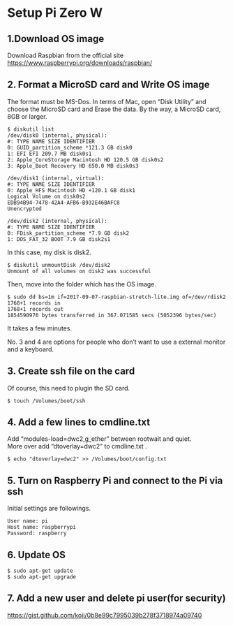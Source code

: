 # Setup Pi Zero W

## 1.Download OS image
Download Raspbian from the official site   
https://www.raspberrypi.org/downloads/raspbian/


## 2. Format a MicroSD card and Write OS image
The format must be MS-Dos. In terms of Mac, open “Disk Utility” and choose the MicroSD card and Erase the data. By the way, a MicroSD card, 8GB or larger.   
```
$ diskutil list
/dev/disk0 (internal, physical):
#: TYPE NAME SIZE IDENTIFIER
0: GUID_partition_scheme *121.3 GB disk0
1: EFI EFI 209.7 MB disk0s1
2: Apple_CoreStorage Macintosh HD 120.5 GB disk0s2
3: Apple_Boot Recovery HD 650.0 MB disk0s3

/dev/disk1 (internal, virtual):
#: TYPE NAME SIZE IDENTIFIER
0: Apple_HFS Macintosh HD +120.1 GB disk1
Logical Volume on disk0s2
EDB94B94-7478-42A4-AFB6-B932E46BAFC8
Unencrypted

/dev/disk2 (internal, physical):
#: TYPE NAME SIZE IDENTIFIER
0: FDisk_partition_scheme *7.9 GB disk2
1: DOS_FAT_32 BOOT 7.9 GB disk2s1
```

In this case, my disk is disk2.   

```
$ diskutil unmountDisk /dev/disk2
Unmount of all volumes on disk2 was successful
```
Then, move into the folder which has the OS image.  

```
$ sudo dd bs=1m if=2017-09-07-raspbian-stretch-lite.img of=/dev/rdisk2
1768+1 records in
1768+1 records out
1854590976 bytes transferred in 367.071585 secs (5052396 bytes/sec)
```

It takes a few minutes.   

No. 3 and 4 are options for people who don’t want to use a external monitor and a keyboard.   

## 3. Create ssh file on the card
Of course, this need to plugin the SD card.
```
$ touch /Volumes/boot/ssh
```

## 4. Add a few lines to cmdline.txt

Add “modules-load=dwc2,g_ether” between rootwait and quiet.   
More over add “dtoverlay=dwc2” to cmdline.txt .  
```
$ echo "dtoverlay=dwc2" >> /Volumes/boot/config.txt
```

## 5. Turn on Raspberry Pi and connect to the Pi via ssh
Initial settings are followings.
```
User name: pi
Host name: raspberrypi
Password: raspberry
```

## 6. Update OS
```
$ sudo apt-get update
$ sudo apt-get upgrade
```

## 7. Add a new user and delete pi user(for security)
https://gist.github.com/koji/0b8e99c7995039b278f3718974a09740
